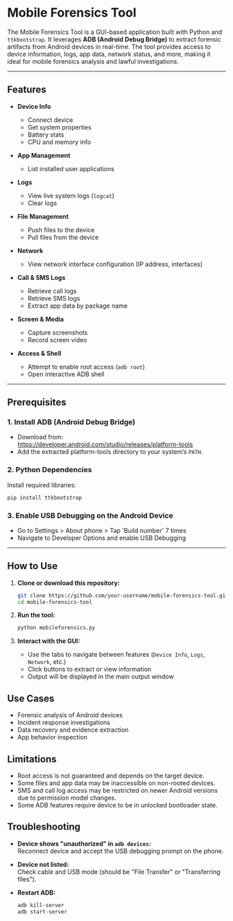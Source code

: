 # Mobile Forensics Tool

The Mobile Forensics Tool is a GUI-based application built with Python and `ttkbootstrap`. It leverages **ADB (Android Debug Bridge)** to extract forensic artifacts from Android devices in real-time. The tool provides access to device information, logs, app data, network status, and more, making it ideal for mobile forensics analysis and lawful investigations.

---

## Features

- **Device Info**
  - Connect device
  - Get system properties
  - Battery stats
  - CPU and memory info

- **App Management**
  - List installed user applications

- **Logs**
  - View live system logs (`logcat`)
  - Clear logs

- **File Management**
  - Push files to the device
  - Pull files from the device

- **Network**
  - View network interface configuration (IP address, interfaces)

- **Call & SMS Logs**
  - Retrieve call logs
  - Retrieve SMS logs
  - Extract app data by package name

- **Screen & Media**
  - Capture screenshots
  - Record screen video

- **Access & Shell**
  - Attempt to enable root access (`adb root`)
  - Open interactive ADB shell

---

## Prerequisites

### 1. Install ADB (Android Debug Bridge)

- Download from: https://developer.android.com/studio/releases/platform-tools
- Add the extracted platform-tools directory to your system’s `PATH`.

### 2. Python Dependencies

Install required libraries:

```bash
pip install ttkbootstrap
```
### 3. Enable USB Debugging on the Android Device

- Go to Settings > About phone > Tap 'Build number' 7 times
- Navigate to Developer Options and enable USB Debugging

---

## How to Use

1. **Clone or download this repository:**

   ```bash
   git clone https://github.com/your-username/mobile-forensics-tool.git
   cd mobile-forensics-tool
   ```

2. **Run the tool:**

   ```bash
   python mobileforensics.py
   ```

3. **Interact with the GUI:**

   - Use the tabs to navigate between features (`Device Info`, `Logs`, `Network`, etc.)
   - Click buttons to extract or view information
   - Output will be displayed in the main output window

## Use Cases

- Forensic analysis of Android devices
- Incident response investigations
- Data recovery and evidence extraction
- App behavior inspection

## Limitations

- Root access is not guaranteed and depends on the target device.
- Some files and app data may be inaccessible on non-rooted devices.
- SMS and call log access may be restricted on newer Android versions due to permission model changes.
- Some ADB features require device to be in unlocked bootloader state.

## Troubleshooting

- **Device shows "unauthorized" in `adb devices`:**  
  Reconnect device and accept the USB debugging prompt on the phone.

- **Device not listed:**  
  Check cable and USB mode (should be "File Transfer" or "Transferring files").

- **Restart ADB:**

  ```bash
  adb kill-server
  adb start-server
  ```
